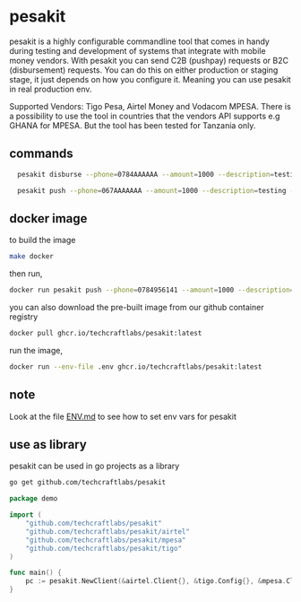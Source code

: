 # pesakit
pesakit is a highly configurable commandline tool that comes in handy during testing and
development of systems that integrate with mobile money vendors. With pesakit you can send
C2B (pushpay) requests or B2C (disbursement) requests. You can do this on either production
or staging stage, it just depends on how you configure it. Meaning you can use pesakit in
real production env.


Supported Vendors: Tigo Pesa, Airtel Money and Vodacom MPESA. There is a possibility to use
the tool in countries that the vendors API supports e.g GHANA for MPESA. But the tool has been
tested for Tanzania only.

## commands
```bash
  pesakit disburse --phone=0784AAAAAA --amount=1000 --description=testing --id=BAGATATSVSNSUXNJ  
```

```bash
  pesakit push --phone=067AAAAAAA --amount=1000 --description=testing --reference=BAGATATSVSNSUXNJ    
```

## docker image

to build the image

```bash
make docker
```
then run,

```bash
docker run pesakit push --phone=0784956141 --amount=1000 --description=testing --id=BAGATsjksndhjSNSUXNJ  
```

you can also download the pre-built image from our github container registry

```bash
docker pull ghcr.io/techcraftlabs/pesakit:latest

```
run the image,

```bash
docker run --env-file .env ghcr.io/techcraftlabs/pesakit:latest
```

## note

Look at the file [ENV.md](ENV.md) to see how to set env vars for pesakit

## use as library
pesakit can be used in go projects as a library

```bash
go get github.com/techcraftlabs/pesakit
```

```go
package demo

import (
	"github.com/techcraftlabs/pesakit"
	"github.com/techcraftlabs/pesakit/airtel"
	"github.com/techcraftlabs/pesakit/mpesa"
	"github.com/techcraftlabs/pesakit/tigo"
)

func main() {
	pc := pesakit.NewClient(&airtel.Client{}, &tigo.Config{}, &mpesa.Client{})
}


```
